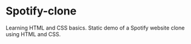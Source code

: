 # Spotify-clone
Learning HTML and CSS basics.
Static demo of a Spotify website clone using HTML and CSS.

